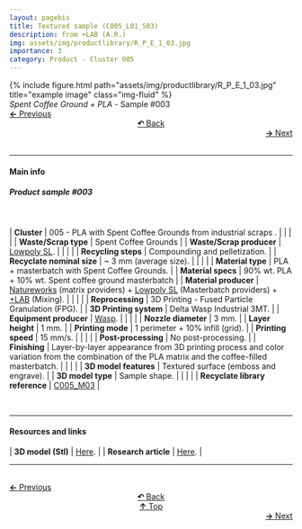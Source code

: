 ```yaml
---
layout: pagebis
title: Textured sample (C005_L01_S03)
description: from +LAB (A.R.)
img: assets/img/productlibrary/R_P_E_1_03.jpg
importance: 3
category: Product - Cluster 005
---
```

<div class="row">
    <div class="col-sm mt-3 mt-md-0">
        {% include figure.html path="assets/img/productlibrary/R_P_E_1_03.jpg" title="example image" class="img-fluid" %}
    </div>
</div>
<div class="caption">
    <i>Spent Coffee Ground + PLA</i> - Sample #003
</div>

<div class="row justify-content-sm-center">
    <div class="col-sm-4 mt-3 mt-md-0" style="text-align:left">
  <a href="/projects/ProLi_C005_L01_S02/" target="_self"><b>←</b> Previous</a>
    </div>
    <div class="col-sm-4 mt-3 mt-md-0" style="text-align:center">
  <a href="/productlibrary/" target="_self"><b>↶</b> Back</a>
    </div>
    <div class="col-sm-4 mt-3 mt-md-0" style="text-align:right">
        <td align="right"><a href="/projects/ProLi_C005_L01_S04/" target="_self"><b>→</b> Next</a></td>
    </div>
</div>
<br>

<hr>
<h4><b>Main info</b></h4>
<h5>Product sample #003</h5>
<br>

| <b>Cluster</b>       | 005 - PLA with Spent Coffee Grounds from industrial scraps . |
|    |     |
| <b>Waste/Scrap type</b>       | Spent Coffee Grounds     |
| <b>Waste/Scrap producer</b>    | [Lowpoly SL](https://lowpoly.info/).     |
|    |     |
| <b>Recycling steps</b>      | Compounding and pelletization.     |
| <b>Recyclate nominal size</b>       | ~ 3 mm (average size).    |
|    |     |
| <b>Material type</b>      | PLA + masterbatch with Spent Coffee Grounds. |
| <b>Material specs</b>       | 90% wt. PLA + 10% wt. Spent coffee ground masterbatch     |
| <b>Material producer</b>   | [Natureworks](https://www.natureworksllc.com/) (matrix providers) + [Lowpoly SL](https://lowpoly.info/) (Masterbatch providers) + [+LAB](piulab.it) (Mixing).     |
|    |     |
| <b>Reprocessing</b>      | 3D Printing - Fused Particle Granulation (FPG). |
| <b>3D Printing system</b>      | Delta Wasp Industrial 3MT.    |
| <b>Equipment producer</b>   | [Wasp](https://www.3dwasp.com/).   |
|    |     |
| <b>Nozzle diameter</b>      | 3 mm. |
| <b>Layer height</b>      | 1 mm.    |
| <b>Printing mode</b>   | 1 perimeter + 10% infill (grid).   |
| <b>Printing speed</b>   | 15 mm/s.  |
|    |     |
| <b>Post-processing</b>      | No post-processing. |
| <b>Finishing</b>      | Layer-by-layer appearance from 3D printing process and color variation from the combination of the PLA matrix and the coffee-filled masterbatch.    |
|    |     |
| <b>3D model features</b>      | Textured surface (emboss and engrave).    |
| <b>3D model type</b>      | Sample shape.    |
|    |     |
| <b>Recyclate library reference</b>    | <a href="/projects/RecLi_C005_M03/" target="_blank">C005_M03</a>     |

<br>
<hr>
<h4><b>Resources and links</b></h4>

| <b>3D model (Stl)</b>       | [Here](https://osf.io/rwafy/files/osfstorage/65158ffab0a33e03a65922ff ).   |
| <b>Research article</b>       | [Here](https://pubs.acs.org/doi/10.1021/acsomega.3c05669?fig=tgr1&ref=pdf ).   |

<hr>

<br>
<div class="row justify-content-sm-center">
    <div class="col-sm-3 mt-3 mt-md-0" style="text-align:left">
  <a href="/projects/ProLi_C005_L01_S02/" target="_self"><b>←</b> Previous</a>
    </div>
    <div class="col-sm-3 mt-3 mt-md-0" style="text-align:center">
  <a href="/productlibrary/" target="_self"><b>↶</b> Back</a>
    </div>
    <div class="col-sm-3 mt-3 mt-md-0" style="text-align:center">
  <a href="#" target="_self"><b>↑</b> Top</a>
    </div>
    <div class="col-sm-3 mt-3 mt-md-0" style="text-align:right">
        <td align="right"><a href="/projects/ProLi_C005_L01_S04/" target="_self"><b>→</b> Next</a></td>
    </div>
</div>
